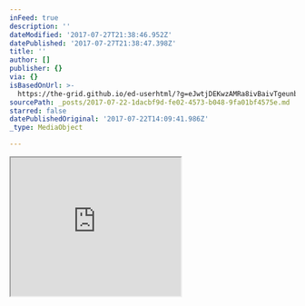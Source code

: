 ```yaml
---
inFeed: true
description: ''
dateModified: '2017-07-27T21:38:46.952Z'
datePublished: '2017-07-27T21:38:47.398Z'
title: ''
author: []
publisher: {}
via: {}
isBasedOnUrl: >-
  https://the-grid.github.io/ed-userhtml/?g=eJwtjDEKwzAMRa8ivBaivTgeunbsCWxXISaOLSQF2tvXDVk-n8fjeQ4-wiq0zG414zviQvTW6b_pkEYy5b7j1nXcAdSotNNxIFRnF6uRtGjkwL5MAzDXkqOV3lBUb5-9uvA6kmYpicA6PM8YPK6axxg8cvgB69kyfA
sourcePath: _posts/2017-07-22-1dacbf9d-fe02-4573-b048-9fa01bf4575e.md
starred: false
datePublishedOriginal: '2017-07-22T14:09:41.986Z'
_type: MediaObject

---
```

<iframe src="https://the-grid.github.io/ed-userhtml/?g=eJwtjDEKwzAMRa8ivBaivTgeunbsCWxXISaOLSQF2tvXDVk-n8fjeQ4-wiq0zG414zviQvTW6b_pkEYy5b7j1nXcAdSotNNxIFRnF6uRtGjkwL5MAzDXkqOV3lBUb5-9uvA6kmYpicA6PM8YPK6axxg8cvgB69kyfA" height="244" style=""></iframe>